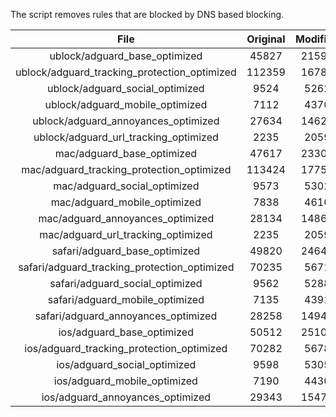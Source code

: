 The script removes rules that are blocked by DNS based blocking.


| File | Original | Modified |
|:----:|:-----:|:-----:|
| ublock/adguard_base_optimized | 45827 | 21591 |
| ublock/adguard_tracking_protection_optimized | 112359 | 16785 |
| ublock/adguard_social_optimized | 9524 | 5262 |
| ublock/adguard_mobile_optimized | 7112 | 4370 |
| ublock/adguard_annoyances_optimized | 27634 | 14624 |
| ublock/adguard_url_tracking_optimized | 2235 | 2059 |
| mac/adguard_base_optimized | 47617 | 23305 |
| mac/adguard_tracking_protection_optimized | 113424 | 17751 |
| mac/adguard_social_optimized | 9573 | 5302 |
| mac/adguard_mobile_optimized | 7838 | 4610 |
| mac/adguard_annoyances_optimized | 28134 | 14867 |
| mac/adguard_url_tracking_optimized | 2235 | 2059 |
| safari/adguard_base_optimized | 49820 | 24645 |
| safari/adguard_tracking_protection_optimized | 70235 | 5671 |
| safari/adguard_social_optimized | 9562 | 5288 |
| safari/adguard_mobile_optimized | 7135 | 4391 |
| safari/adguard_annoyances_optimized | 28258 | 14940 |
| ios/adguard_base_optimized | 50512 | 25108 |
| ios/adguard_tracking_protection_optimized | 70282 | 5678 |
| ios/adguard_social_optimized | 9598 | 5305 |
| ios/adguard_mobile_optimized | 7190 | 4430 |
| ios/adguard_annoyances_optimized | 29343 | 15473 |